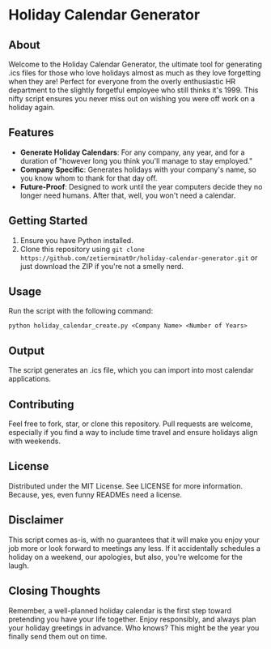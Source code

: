# Holiday Calendar Generator

## About

Welcome to the Holiday Calendar Generator, the ultimate tool for generating .ics files for those who love holidays almost as much as they love forgetting when they are! Perfect for everyone from the overly enthusiastic HR department to the slightly forgetful employee who still thinks it's 1999. This nifty script ensures you never miss out on wishing you were off work on a holiday again.

## Features

- **Generate Holiday Calendars**: For any company, any year, and for a duration of "however long you think you'll manage to stay employed."
- **Company Specific**: Generates holidays with your company's name, so you know whom to thank for that day off.
- **Future-Proof**: Designed to work until the year computers decide they no longer need humans. After that, well, you won't need a calendar.

## Getting Started

1. Ensure you have Python installed.
2. Clone this repository using `git clone https://github.com/zetierminat0r/holiday-calendar-generator.git` or just download the ZIP if you're not a smelly nerd.

## Usage

Run the script with the following command:

```
python holiday_calendar_create.py <Company Name> <Number of Years>
```

## Output

The script generates an .ics file, which you can import into most calendar applications.

## Contributing

Feel free to fork, star, or clone this repository. Pull requests are welcome, especially if you find a way to include time travel and ensure holidays align with weekends.

## License

Distributed under the MIT License. See LICENSE for more information. Because, yes, even funny READMEs need a license.

## Disclaimer

This script comes as-is, with no guarantees that it will make you enjoy your job more or look forward to meetings any less. If it accidentally schedules a holiday on a weekend, our apologies, but also, you're welcome for the laugh.

## Closing Thoughts

Remember, a well-planned holiday calendar is the first step toward pretending you have your life together. Enjoy responsibly, and always plan your holiday greetings in advance. Who knows? This might be the year you finally send them out on time.
